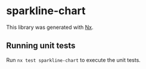 # sparkline-chart

This library was generated with [Nx](https://nx.dev).

## Running unit tests

Run `nx test sparkline-chart` to execute the unit tests.
